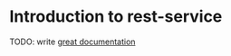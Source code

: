 # Introduction to rest-service

TODO: write [great documentation](http://jacobian.org/writing/what-to-write/)
